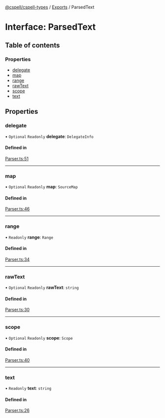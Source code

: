 [@cspell/cspell-types](../README.md) / [Exports](../modules.md) / ParsedText

# Interface: ParsedText

## Table of contents

### Properties

- [delegate](ParsedText.md#delegate)
- [map](ParsedText.md#map)
- [range](ParsedText.md#range)
- [rawText](ParsedText.md#rawtext)
- [scope](ParsedText.md#scope)
- [text](ParsedText.md#text)

## Properties

### delegate

• `Optional` `Readonly` **delegate**: `DelegateInfo`

#### Defined in

[Parser.ts:51](https://github.com/streetsidesoftware/cspell/blob/6865ad5/packages/cspell-types/src/Parser.ts#L51)

___

### map

• `Optional` `Readonly` **map**: `SourceMap`

#### Defined in

[Parser.ts:46](https://github.com/streetsidesoftware/cspell/blob/6865ad5/packages/cspell-types/src/Parser.ts#L46)

___

### range

• `Readonly` **range**: `Range`

#### Defined in

[Parser.ts:34](https://github.com/streetsidesoftware/cspell/blob/6865ad5/packages/cspell-types/src/Parser.ts#L34)

___

### rawText

• `Optional` `Readonly` **rawText**: `string`

#### Defined in

[Parser.ts:30](https://github.com/streetsidesoftware/cspell/blob/6865ad5/packages/cspell-types/src/Parser.ts#L30)

___

### scope

• `Optional` `Readonly` **scope**: `Scope`

#### Defined in

[Parser.ts:40](https://github.com/streetsidesoftware/cspell/blob/6865ad5/packages/cspell-types/src/Parser.ts#L40)

___

### text

• `Readonly` **text**: `string`

#### Defined in

[Parser.ts:26](https://github.com/streetsidesoftware/cspell/blob/6865ad5/packages/cspell-types/src/Parser.ts#L26)
